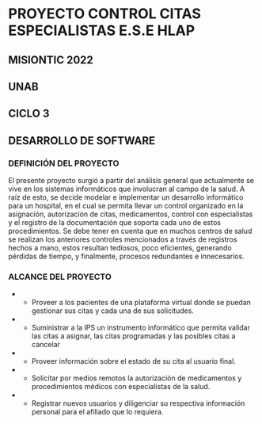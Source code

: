 # PROYECTO  CONTROL CITAS ESPECIALISTAS E.S.E HLAP

## MISIONTIC 2022
## UNAB
## CICLO 3
## DESARROLLO DE SOFTWARE
### DEFINICIÓN DEL PROYECTO
El presente proyecto surgió a partir del análisis general que actualmente se vive en los sistemas informáticos que involucran al campo de la salud. A raíz de esto, se decide modelar e implementar un desarrollo informático para un hospital, en el cual se permita llevar un control organizado en la  asignación, autorización de citas, medicamentos, control con especialistas y el registro de la documentación que soporta cada uno de estos procedimientos. Se debe tener en cuenta que en muchos centros de salud se realizan los anteriores controles mencionados a través de registros hechos a mano, estos resultan tediosos,  poco eficientes, generando pérdidas de tiempo, y finalmente, procesos redundantes e innecesarios. 
### ALCANCE DEL PROYECTO
* - Proveer a los pacientes de una plataforma virtual donde se puedan gestionar sus citas y cada una de sus solicitudes.
* - Suministrar a la IPS un instrumento informático que permita validar las citas a asignar, las citas programadas y las posibles citas a cancelar
* - Proveer información sobre el estado de su cita al usuario final.
* - Solicitar por medios remotos la autorización de medicamentos y procedimientos médicos con especialistas de la salud.
* - Registrar nuevos usuarios y diligenciar su respectiva información personal para el afiliado que lo requiera. 

